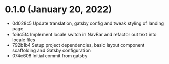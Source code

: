 # 0.1.0 (January 20, 2022)
*  0d028c5 Update translation, gatsby config and tweak styling of landing page
*  fc6c5f4 Implement locale switch in NavBar and refactor out text into locale files
*  792b1b4 Setup project dependencies, basic layout component scaffolding and Gatsby configuration
*  074c608 Initial commit from gatsby
